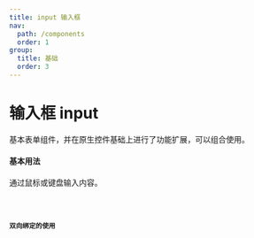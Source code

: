 ```yaml
---
title: input 输入框
nav:
  path: /components
  order: 1
group:
  title: 基础
  order: 3
---
```


#  输入框 input
基本表单组件，并在原生控件基础上进行了功能扩展，可以组合使用。
 

#### 基本用法
通过鼠标或键盘输入内容。

 <code src="./demo/index2.tsx" />

#### 双向绑定的使用

<code src="./demo/index1.tsx"/>

